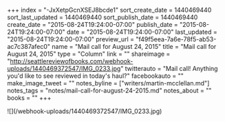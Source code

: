 +++
index = "-JxXetpGcnXSEJ8bcde1"
sort_create_date = 1440469440
sort_last_updated = 1440469440
sort_publish_date = 1440469440
create_date = "2015-08-24T19:24:00-07:00"
publish_date = "2015-08-24T19:24:00-07:00"
date = "2015-08-24T19:24:00-07:00"
last_updated = "2015-08-24T19:24:00-07:00"
preview_url = "f49f5eea-7a6e-78f5-ab53-ac7c387afec0"
name = "Mail call for August 24, 2015"
title = "Mail call for August 24, 2015"
type = "Column"
link = ""
shareimage = "http://seattlereviewofbooks.com/webhook-uploads/1440469372547/IMG_0233.jpg"
twitterauto = "Mail call! Anything you'd like to see reviewed in today's haul?"
facebookauto = ""
make_image_tweet = ""
notes_byline = ["writers/martin-mcclellan.md"]
notes_tags = "notes/mail-call-for-august-24-2015.md"
notes_about = ""
books = ""
+++
<p class="image">![](/webhook-uploads/1440469372547/IMG_0233.jpg)</p>